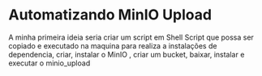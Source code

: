 # Automatizando MinIO Upload

A minha primeira ideia seria criar um script em Shell Script que possa ser copiado e executado na maquina para realiza a instalações de dependencia, criar, instalar o MinIO , criar um bucket, baixar, instalar e executar o minio_upload

